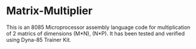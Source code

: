 # Matrix-Multiplier

This is an 8085 Microprocessor assembly language code for multiplication of 2 matrics of dimensions (M\*N), (N\*P). It has been tested and verified using Dyna-85 Trainer Kit.
